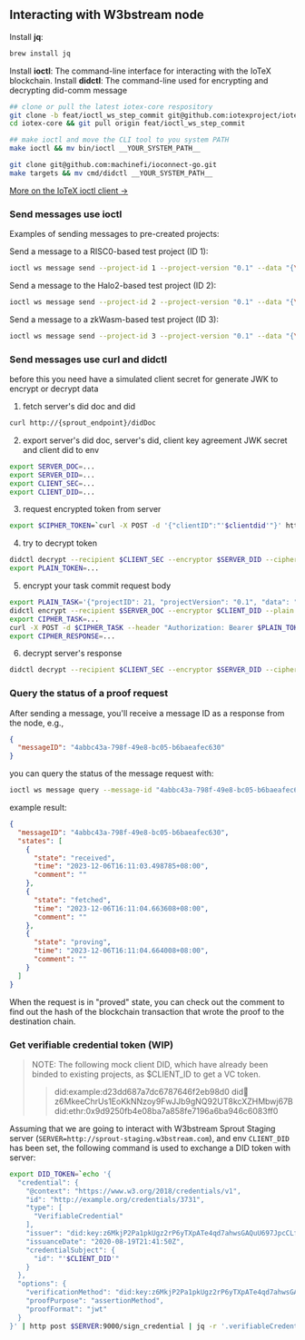 ## Interacting with W3bstream node

Install **jq**:

```bash
brew install jq
```

Install **ioctl**: The command-line interface for interacting with the IoTeX blockchain.
Install **didctl**: The command-line used for encrypting and decrypting did-comm message

```bash
## clone or pull the latest iotex-core respository
git clone -b feat/ioctl_ws_step_commit git@github.com:iotexproject/iotex-core.git
cd iotex-core && git pull origin feat/ioctl_ws_step_commit

## make ioctl and move the CLI tool to you system PATH
make ioctl && mv bin/ioctl __YOUR_SYSTEM_PATH__

git clone git@github.com:machinefi/ioconnect-go.git
make targets && mv cmd/didctl __YOUR_SYSTEM_PATH__
```

[More on the IoTeX ioctl client →](https://docs.iotex.io/the-iotex-stack/wallets/command-line-client)

### Send messages use ioctl

Examples of sending messages to pre-created projects:

Send a message to a RISC0-based test project (ID 1):

```bash
ioctl ws message send --project-id 1 --project-version "0.1" --data "{\"private_input\":\"14\", \"public_input\":\"3,34\", \"receipt_type\":\"Snark\"}"
```

Send a message to the Halo2-based test project (ID 2):

```bash
ioctl ws message send --project-id 2 --project-version "0.1" --data "{\"private_a\": 3, \"private_b\": 4}"
```

Send a message to a zkWasm-based test project (ID 3):

```bash
ioctl ws message send --project-id 3 --project-version "0.1" --data "{\"private_input\": [1, 1] , \"public_input\": [] }"
```

### Send messages use curl and didctl

before this you need have a simulated client secret for generate JWK to encrypt or decrypt data

1. fetch server's did doc and did
 
```bash
curl http://{sprout_endpoint}/didDoc
```

2. export server's did doc, server's did, client key agreement JWK secret and client did to env

```bash
export SERVER_DOC=...
export SERVER_DID=...
export CLIENT_SEC=...
export CLIENT_DID=...
```

3. request encrypted token from server

```bash
export $CIPHER_TOKEN=`curl -X POST -d '{"clientID":"'$clientdid'"}' http://127.0.0.1:9000/issue_vc`
```

4. try to decrypt token

```bash
didctl decrypt --recipient $CLIENT_SEC --encryptor $SERVER_DID --cipher $CIPHER_TOKEN
export PLAIN_TOKEN=...
```

5. encrypt your task commit request body

```bash
export PLAIN_TASK='{"projectID": 21, "projectVersion": "0.1", "data": "{\"private_input\":\"14\", \"public_input\":\"3,34\", \"receipt_type\":\"Snark\"}"}'
didctl encrypt --recipient $SERVER_DOC --encryptor $CLIENT_DID --plain $PLAIN_TASK
export CIPHER_TASK=...
curl -X POST -d $CIPHER_TASK --header "Authorization: Bearer $PLAIN_TOKEN"  http://127.0.0.1:9000/message
export CIPHER_RESPONSE=...
```

6. decrypt server's response

```bash
didctl decrypt --recipient $CLIENT_SEC --encryptor $SERVER_DID --cipher $CIPHER_RESPONSE
```


### Query the status of a proof request

After sending a message, you'll receive a message ID as a response from the node, e.g.,

```json
{
  "messageID": "4abbc43a-798f-49e8-bc05-b6baeafec630"
}
```

you can query the status of the message request with:

```bash
ioctl ws message query --message-id "4abbc43a-798f-49e8-bc05-b6baeafec630"
```

example result:

```json
{
  "messageID": "4abbc43a-798f-49e8-bc05-b6baeafec630",
  "states": [
    {
      "state": "received",
      "time": "2023-12-06T16:11:03.498785+08:00",
      "comment": ""
    },
    {
      "state": "fetched",
      "time": "2023-12-06T16:11:04.663608+08:00",
      "comment": ""
    },
    {
      "state": "proving",
      "time": "2023-12-06T16:11:04.664008+08:00",
      "comment": ""
    }
  ]
}
```

When the request is in "proved" state, you can check out the comment to find out the hash of the blockchain transaction
that wrote the proof to the destination chain.

### Get verifiable credential token (WIP)

> NOTE: The following mock client DID, which have already been binded to existing projects, as $CLIENT_ID to get a VC
> token.
>> did:example:d23dd687a7dc6787646f2eb98d0
> > did:key:z6MkeeChrUs1EoKkNNzoy9FwJJb9gNQ92UT8kcXZHMbwj67B
> > did:ethr:0x9d9250fb4e08ba7a858fe7196a6ba946c6083ff0

Assuming that we are going to interact with W3bstream Sprout Staging
server (`SERVER=http://sprout-staging.w3bstream.com`), and env `CLIENT_DID` has been set, the following command is used
to exchange a DID token with server:

```bash
export DID_TOKEN=`echo '{
  "credential": {
    "@context": "https://www.w3.org/2018/credentials/v1",
    "id": "http://example.org/credentials/3731",
    "type": [
      "VerifiableCredential"
    ],
    "issuer": "did:key:z6MkjP2Pa1pkUgz2rP6yTXpATe4qd7ahwsGAQuU697JpcCLf",
    "issuanceDate": "2020-08-19T21:41:50Z",
    "credentialSubject": {
      "id": "'$CLIENT_DID'"
    }
  },
  "options": {
    "verificationMethod": "did:key:z6MkjP2Pa1pkUgz2rP6yTXpATe4qd7ahwsGAQuU697JpcCLf#z6MkjP2Pa1pkUgz2rP6yTXpATe4qd7ahwsGAQuU697JpcCLf",
    "proofPurpose": "assertionMethod",
    "proofFormat": "jwt"
  }
}' | http post $SERVER:9000/sign_credential | jq -r '.verifiableCredential'`
```
